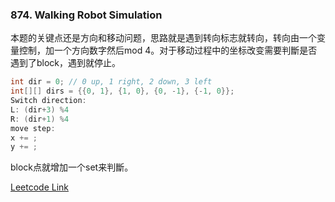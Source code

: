 ### 874. Walking Robot Simulation

本题的关键点还是方向和移动问题，思路就是遇到转向标志就转向，转向由一个变量控制，加一个方向数字然后mod 4。对于移动过程中的坐标改变需要判斷是否遇到了block，遇到就停止。

```cpp
int dir = 0; // 0 up, 1 right, 2 down, 3 left
int[][] dirs = {{0, 1}, {1, 0}, {0, -1}, {-1, 0}};
Switch direction:
L: (dir+3) %4
R: (dir+1) %4
move step:
x += ;
y += ;
```
block点就增加一个set来判斷。


[Leetcode Link](https://leetcode.com/problems/walking-robot-simulation/)

